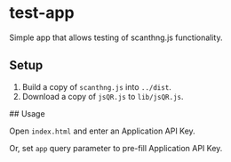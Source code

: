 # test-app

Simple app that allows testing of scanthng.js functionality.


## Setup

1. Build a copy of `scanthng.js` into `../dist`.
2. Download a copy of `jsQR.js` to `lib/jsQR.js`.


## Usage

Open `index.html` and enter an Application API Key.

Or, set `app` query parameter to pre-fill Application API Key.
